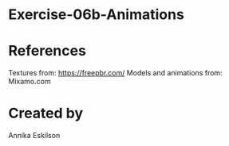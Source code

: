 # Exercise-06b-Animations

# References

Textures from: https://freepbr.com/
Models and animations from: Mixamo.com

# Created by 
Annika Eskilson 
